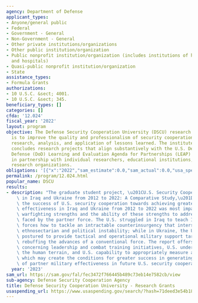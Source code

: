 ```yaml
---
agency: Department of Defense
applicant_types:
- Anyone/general public
- Federal
- Government - General
- Non-Government - General
- Other private institutions/organizations
- Other public institution/organization
- Public nonprofit institution/organization (includes institutions of higher education
  and hospitals)
- Quasi-public nonprofit institution/organization
- State
assistance_types:
- Formula Grants
authorizations:
- 10 U.S.C. &sect; 4001.
- 10 U.S.C. &sect; 345.
beneficiary_types: []
categories: []
cfda: '12.024'
fiscal_year: '2022'
layout: program
objective: The Defense Security Cooperation University (DSCU) research institute mission
  is to improve the quality and professionalism of security cooperation through evidence-based
  research, analysis, and application of lessons learned. The institute sponsors and
  concludes research projects that align substantively with the U.S. Department of
  Defense (DoD) Learning and Evaluation Agenda for Partnerships (LEAP) framework (https://open.defense.gov/Portals/23/Documents/Security_Cooperation/International_DoD_Learning_and_Evaluation_Agenda_for_Partnerships_(LEAP)_Framework_for_Public_Release_2022.pdf),
  in partnership with individual researchers, educational institutions, and policy-focused
  research organizations.
obligations: '[{"x":"2022","sam_estimate":0.0,"sam_actual":0.0,"usa_spending_actual":0.0},{"x":"2023","sam_estimate":1104030.0,"sam_actual":0.0,"usa_spending_actual":0.0},{"x":"2024","sam_estimate":2772750.0,"sam_actual":0.0,"usa_spending_actual":0.0}]'
permalink: /program/12.024.html
popular_name: DSCU
results:
- description: "The graduate student project, \u201CU.S. Security Cooperation Efforts\
    \ in Iraq and Ukraine from 2012 to 2022: A Comparative Study,\u201D judged that\
    \ the success of U.S. security cooperation towards achieving greater partner military\
    \ effectiveness in Iraq and Ukraine from 2012 to 2022 was most impacted by U.S.\
    \ warfighting strengths and the ability of these strengths to address the threat\
    \ faced by the partner force. The U.S. struggled in Iraq to teach Iraqi security\
    \ forces how to tackle an intractable counterinsurgency that intersected with\
    \ ethnosectarian and political instability; while in Ukraine, the U.S. was well\
    \ postured to provide tactical and operational military support targeted towards\
    \ rebuffing the advances of a conventional force. The report offers recommendations\
    \ concerning leadership and combat training initiatives, U.S. understanding of\
    \ the human terrain, and U.S. capability to appropriately measure achievements,\
    \ which may create the conditions for greater success in generating higher levels\
    \ of partner military effectiveness in future U.S. security cooperation efforts."
  year: '2023'
sam_url: https://sam.gov/fal/fec3472f766445b489c73eb14e7582cb/view
sub-agency: Defense Security Cooperation Agency
title: Defense Security Cooperation University - Research Grants
usaspending_url: https://www.usaspending.gov/search/?hash=71deed3e54b188e161cb81b85072114b
---
```

